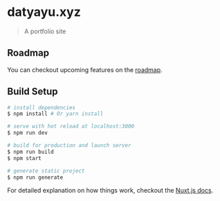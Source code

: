 # datyayu.xyz

> A portfolio site

## Roadmap
You can checkout upcoming features on the [roadmap](https://github.com/datyayu/new-datyayu.xyz/projects/1).

## Build Setup

``` bash
# install dependencies
$ npm install # Or yarn install

# serve with hot reload at localhost:3000
$ npm run dev

# build for production and launch server
$ npm run build
$ npm start

# generate static project
$ npm run generate
```

For detailed explanation on how things work, checkout the [Nuxt.js docs](https://github.com/nuxt/nuxt.js).
